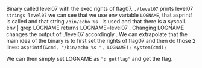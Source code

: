 Binary called level07 with the exec rights of flag07.
`./level07` prints level07
`strings level07`
we can see that we use env variable `LOGNAME`, that asprintf is called and that string `/bin/echo %s ` is used and that there is a syscall.
env | grep LOGNAME returns LOGNAME=level07 . Changing LOGNAME changes the output of ./level07 accordingly .
We can extrapolate that the main idea of the binary is to first set the rights of flag07 and then do those 2 lines:
`asprintf(&cmd, "/bin/echo %s ", LOGNAME);
system(cmd);`

We can then simply set LOGNAME as `"; getflag"` and get the flag.
